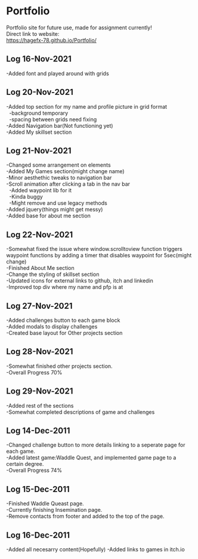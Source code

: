 # Portfolio
Portfolio site for future use, made for assignment currently!<br>
Direct link to website:<br>
https://hagefx-78.github.io/Portfolio/

## **Log 16-Nov-2021**
-Added font and played around with grids

## **Log 20-Nov-2021**
-Added top section for my name and profile picture in grid format<br>
&nbsp;&nbsp;-background temporary<br>
&nbsp;&nbsp;-spacing between grids need fixing<br>
-Added Navigation bar(Not functioning yet)<br>
-Added My skillset section

## **Log 21-Nov-2021**
-Changed some arrangement on elements<br>
-Added My Games section(might change name)<br>
-Minor aesthethic tweaks to navigation bar<br>
-Scroll animation after clicking a tab in the nav bar<br>
&nbsp;&nbsp;-Added waypoint lib for it<br>
&nbsp;&nbsp;-Kinda buggy<br>
&nbsp;&nbsp;-Might remove and use legacy methods<br>
-Added jquery(things might get messy)<br>
-Added base for about me section

## **Log 22-Nov-2021**
-Somewhat fixed the issue where window.scrolltoview function triggers waypoint functions by adding a timer that disables waypoint for 5sec(might change)<br>
-Finished About Me section<br>
-Change the styling of skillset section<br>
-Updated icons for external links to github, itch and linkedin<br>
-Improved top div where my name and pfp is at<br>

## **Log 27-Nov-2021**
-Added challenges button to each game block<br>
-Added modals to display challenges<br>
-Created base layout for Other projects section

## **Log 28-Nov-2021**
-Somewhat finished other projects section.<br>
-Overall Progress 70%

## **Log 29-Nov-2021**
-Added rest of the sections<br>
-Somewhat completed descriptions of game and challenges

## **Log 14-Dec-2011**
-Changed challenge button to more details linking to a seperate page for each game.<br>
-Added latest game:Waddle Quest, and implemented game page to a certain degree.<br>
-Overall Progress 74%

## **Log 15-Dec-2011**
-Finished Waddle Queast page.<br>
-Currently finishing Insemination page.<br>
-Remove contacts from footer and added to the top of the page.

## **Log 16-Dec-2011**
-Added all necesarry content(Hopefully)
-Added links to games in itch.io